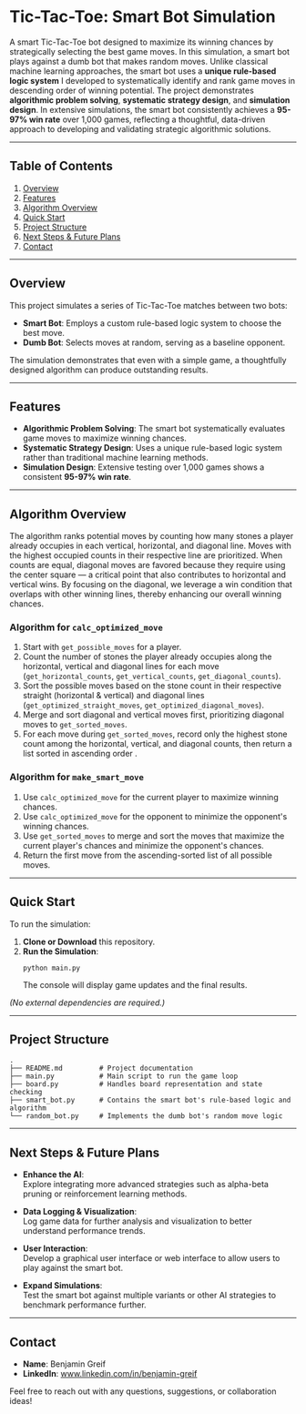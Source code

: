# Tic-Tac-Toe: Smart Bot Simulation

A smart Tic-Tac-Toe bot designed to maximize its winning chances by strategically selecting the best game moves. In this simulation, a smart bot plays against a dumb bot that makes random moves. Unlike classical machine learning approaches, the smart bot uses a **unique rule-based logic system** I developed to systematically identify and rank game moves in descending order of winning potential. The project demonstrates **algorithmic problem solving**, **systematic strategy design**, and **simulation design**. In extensive simulations, the smart bot consistently achieves a **95-97% win rate** over 1,000 games, reflecting a thoughtful, data-driven approach to developing and validating strategic algorithmic solutions.

---

## Table of Contents

1. [Overview](#overview)
2. [Features](#features)
3. [Algorithm Overview](#algorithm-overview)
4. [Quick Start](#quick-start)
5. [Project Structure](#project-structure)
6. [Next Steps & Future Plans](#next-steps--future-plans)
7. [Contact](#contact)

---

## Overview

This project simulates a series of Tic-Tac-Toe matches between two bots:
- **Smart Bot**: Employs a custom rule-based logic system to choose the best move.
- **Dumb Bot**: Selects moves at random, serving as a baseline opponent.

The simulation demonstrates that even with a simple game, a thoughtfully designed algorithm can produce outstanding results.

---

## Features

- **Algorithmic Problem Solving**: The smart bot systematically evaluates game moves to maximize winning chances.
- **Systematic Strategy Design**: Uses a unique rule-based logic system rather than traditional machine learning methods.
- **Simulation Design**: Extensive testing over 1,000 games shows a consistent **95-97% win rate**.

---

## Algorithm Overview

The algorithm ranks potential moves by counting how many stones a player already occupies in each vertical, horizontal, and diagonal line. Moves with the highest occupied counts in their respective line are prioritized. When counts are equal, diagonal moves are favored because they require using the center square — a critical point that also contributes to horizontal and vertical wins. By focusing on the diagonal, we leverage a win condition that overlaps with other winning lines, thereby enhancing our overall winning chances. 

### Algorithm for `calc_optimized_move`

1. Start with `get_possible_moves` for a player.
2. Count the number of stones the player already occupies along the horizontal, vertical and diagonal lines for each move (`get_horizontal_counts`, `get_vertical_counts`, `get_diagonal_counts`).
3. Sort the possible moves based on the stone count in their respective straight (horizontal & vertical) and diagonal lines (`get_optimized_straight_moves`, `get_optimized_diagonal_moves`).
4. Merge and sort diagonal and vertical moves first, prioritizing diagonal moves to `get_sorted_moves`.
5. For each move during `get_sorted_moves`, record only the highest stone count among the horizontal, vertical, and diagonal counts, then return a list sorted in ascending order .

### Algorithm for `make_smart_move`

1. Use `calc_optimized_move` for the current player to maximize winning chances.
2. Use `calc_optimized_move` for the opponent to minimize the opponent's winning chances.
3. Use `get_sorted_moves` to merge and sort the moves that maximize the current player's chances and minimize the opponent's chances.
4. Return the first move from the ascending-sorted list of all possible moves.

---

## Quick Start

To run the simulation:

1. **Clone or Download** this repository.
2. **Run the Simulation**:
   ```
   python main.py
   ```
   The console will display game updates and the final results.

*(No external dependencies are required.)*

---

## Project Structure

```
.
├── README.md         # Project documentation
├── main.py           # Main script to run the game loop
├── board.py          # Handles board representation and state checking
├── smart_bot.py      # Contains the smart bot's rule-based logic and algorithm
└── random_bot.py     # Implements the dumb bot's random move logic
```

---

## Next Steps & Future Plans

- **Enhance the AI**:  
  Explore integrating more advanced strategies such as alpha-beta pruning or reinforcement learning methods.
  
- **Data Logging & Visualization**:  
  Log game data for further analysis and visualization to better understand performance trends.
  
- **User Interaction**:  
  Develop a graphical user interface or web interface to allow users to play against the smart bot.
  
- **Expand Simulations**:  
  Test the smart bot against multiple variants or other AI strategies to benchmark performance further.

---

## Contact

- **Name**: Benjamin Greif
- **LinkedIn**: www.linkedin.com/in/benjamin-greif

Feel free to reach out with any questions, suggestions, or collaboration ideas!
